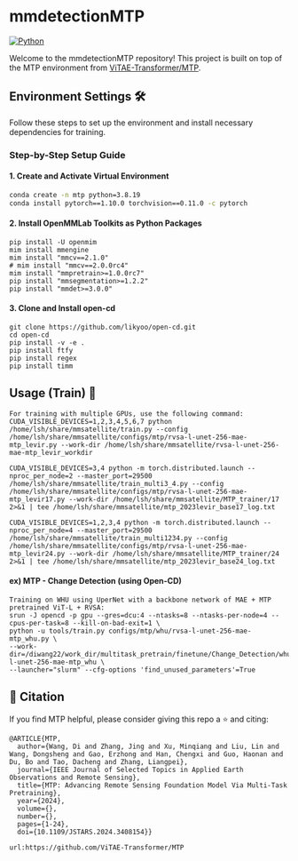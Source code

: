 # mmdetectionMTP
[![Python](https://img.shields.io/badge/Python-3776AB?style=flat&logo=Python&logoColor=white)](https://www.python.org/)

Welcome to the mmdetectionMTP repository! This project is built on top of the MTP environment from [ViTAE-Transformer/MTP](https://github.com/ViTAE-Transformer/MTP).

## Environment Settings 🛠️
Follow these steps to set up the environment and install necessary dependencies for training.

### Step-by-Step Setup Guide

#### 1. Create and Activate Virtual Environment
```bash
conda create -n mtp python=3.8.19
conda install pytorch==1.10.0 torchvision==0.11.0 -c pytorch
```

#### 2. Install OpenMMLab Toolkits as Python Packages
```
pip install -U openmim
mim install mmengine
mim install "mmcv==2.1.0"
# mim install "mmcv==2.0.0rc4"
mim install "mmpretrain>=1.0.0rc7"
pip install "mmsegmentation>=1.2.2"
pip install "mmdet>=3.0.0"
```

#### 3. Clone and Install open-cd
```
git clone https://github.com/likyoo/open-cd.git
cd open-cd
pip install -v -e .
pip install ftfy
pip install regex
pip install timm
```

## Usage (Train) 🚀 
```
For training with multiple GPUs, use the following command:
CUDA_VISIBLE_DEVICES=1,2,3,4,5,6,7 python /home/lsh/share/mmsatellite/train.py --config /home/lsh/share/mmsatellite/configs/mtp/rvsa-l-unet-256-mae-mtp_levir.py --work-dir /home/lsh/share/mmsatellite/rvsa-l-unet-256-mae-mtp_levir_workdir

CUDA_VISIBLE_DEVICES=3,4 python -m torch.distributed.launch --nproc_per_node=2 --master_port=29500 /home/lsh/share/mmsatellite/train_multi3_4.py --config /home/lsh/share/mmsatellite/configs/mtp/rvsa-l-unet-256-mae-mtp_levir17.py --work-dir /home/lsh/share/mmsatellite/MTP_trainer/17 2>&1 | tee /home/lsh/share/mmsatellite/mtp_2023levir_base17_log.txt

CUDA_VISIBLE_DEVICES=1,2,3,4 python -m torch.distributed.launch --nproc_per_node=4 --master_port=29500 /home/lsh/share/mmsatellite/train_multi1234.py --config /home/lsh/share/mmsatellite/configs/mtp/rvsa-l-unet-256-mae-mtp_levir24.py --work-dir /home/lsh/share/mmsatellite/MTP_trainer/24 2>&1 | tee /home/lsh/share/mmsatellite/mtp_2023levir_base24_log.txt
```

#### ex) MTP - Change Detection (using Open-CD)
```
Training on WHU using UperNet with a backbone network of MAE + MTP pretrained ViT-L + RVSA:
srun -J opencd -p gpu --gres=dcu:4 --ntasks=8 --ntasks-per-node=4 --cpus-per-task=8 --kill-on-bad-exit=1 \
python -u tools/train.py configs/mtp/whu/rvsa-l-unet-256-mae-mtp_whu.py \
--work-dir=/diwang22/work_dir/multitask_pretrain/finetune/Change_Detection/whu/rvsa-l-unet-256-mae-mtp_whu \
--launcher="slurm" --cfg-options 'find_unused_parameters'=True
```


## 🎵 Citation
If you find MTP helpful, please consider giving this repo a ⭐ and citing:

```
@ARTICLE{MTP,
  author={Wang, Di and Zhang, Jing and Xu, Minqiang and Liu, Lin and Wang, Dongsheng and Gao, Erzhong and Han, Chengxi and Guo, Haonan and Du, Bo and Tao, Dacheng and Zhang, Liangpei},
  journal={IEEE Journal of Selected Topics in Applied Earth Observations and Remote Sensing}, 
  title={MTP: Advancing Remote Sensing Foundation Model Via Multi-Task Pretraining}, 
  year={2024},
  volume={},
  number={},
  pages={1-24},
  doi={10.1109/JSTARS.2024.3408154}}

url:https://github.com/ViTAE-Transformer/MTP
```
